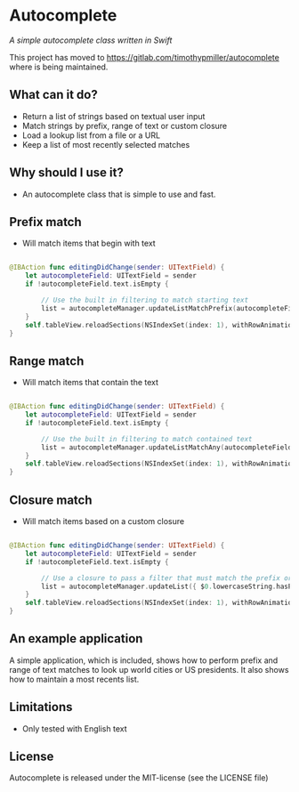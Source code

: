 # Autocomplete

_A simple autocomplete class written in Swift_

This project has moved to https://gitlab.com/timothypmiller/autocomplete where is being maintained.

## What can it do?

- Return a list of strings based on textual user input
- Match strings by prefix, range of text or custom closure
- Load a lookup list from a file or a URL
- Keep a list of most recently selected matches

## Why should I use it?

- An autocomplete class that is simple to use and fast.

## Prefix match

- Will match items that begin with text

```Swift

@IBAction func editingDidChange(sender: UITextField) {
    let autocompleteField: UITextField = sender
    if !autocompleteField.text.isEmpty {

        // Use the built in filtering to match starting text
        list = autocompleteManager.updateListMatchPrefix(autocompleteField.text)
    }
    self.tableView.reloadSections(NSIndexSet(index: 1), withRowAnimation: UITableViewRowAnimation.Fade)
}

```

## Range match 

- Will match items that contain the text

```Swift

@IBAction func editingDidChange(sender: UITextField) {
    let autocompleteField: UITextField = sender
    if !autocompleteField.text.isEmpty {

        // Use the built in filtering to match contained text
        list = autocompleteManager.updateListMatchAny(autocompleteField.text)
    }
    self.tableView.reloadSections(NSIndexSet(index: 1), withRowAnimation: UITableViewRowAnimation.Fade)
}

```

## Closure match

- Will match items based on a custom closure

```Swift

@IBAction func editingDidChange(sender: UITextField) {
    let autocompleteField: UITextField = sender
    if !autocompleteField.text.isEmpty {

        // Use a closure to pass a filter that must match the prefix or the suffix
        list = autocompleteManager.updateList({ $0.lowercaseString.hasPrefix(autocompleteField.text.lowercaseString) || $0.lowercaseString.hasSuffix(autocompleteField.text.lowercaseString) })
    }
    self.tableView.reloadSections(NSIndexSet(index: 1), withRowAnimation: UITableViewRowAnimation.Fade)
}

```

## An example application

A simple application, which is included, shows how to perform prefix and range of text matches to look up world cities or US presidents. It also shows how to maintain a most recents list.


## Limitations

- Only tested with English text

## License

Autocomplete is released under the MIT-license (see the LICENSE file)
